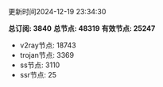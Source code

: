 更新时间2024-12-19 23:34:30

**总订阅: 3840**
**总节点: 48319**
**有效节点: 25247**
- v2ray节点: 18743
- trojan节点: 3369
- ss节点: 3110
- ssr节点: 25

